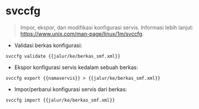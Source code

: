 # svccfg

> Impor, ekspor, dan modifikasi konfigurasi servis.
> Informasi lebih lanjut: <https://www.unix.com/man-page/linux/1m/svccfg>.

- Validasi berkas konfigurasi:

`svccfg validate {{jalur/ke/berkas_smf.xml}}`

- Ekspor konfigurasi servis kedalam sebuah berkas:

`svccfg export {{namaservis}} > {{jalur/ke/berkas_smf.xml}}`

- Impor/perbarui konfigurasi servis dari berkas:

`svccfg import {{jalur/ke/berkas_smf.xml}}`
